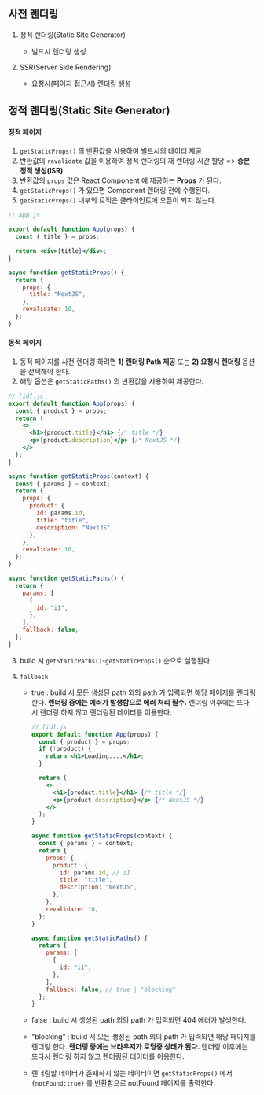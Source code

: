 ## 사전 렌더링

1. 정적 렌더링(Static Site Generator)

   - 빌드시 렌더링 생성

2. SSR(Server Side Rendering)

   - 요청시(페이지 접근시) 렌더링 생성

## 정적 렌더링(Static Site Generator)

#### 정적 페이지

1. `getStaticProps()` 의 반환값을 사용하여 빌드시의 데이터 제공
2. 반환값의 `revalidate` 값을 이용하여 정적 렌더링의 재 렌더링 시간 할당 => **증분 정적 생성(ISR)**
3. 반환값의 `props` 값은 React Component 에 제공하는 **Props** 가 된다.
4. `getStaticProps()` 가 있으면 Component 렌더링 전에 수행된다.
5. `getStaticProps()` 내부의 로직은 클라이언트에 오픈이 되지 않는다.

```jsx
// App.js

export default function App(props) {
  const { title } = props;

  return <div>{title}</div>;
}

async function getStaticProps() {
  return {
    props: {
      title: "NextJS",
    },
    revalidate: 10,
  };
}
```

#### 동적 페이지

1. 동적 페이지를 사전 렌더링 하려면 **1) 랜더링 Path 제공** 또는 **2) 요청시 렌더링** 옵션을 선택해야 한다.
2. 해당 옵션은 `getStaticPaths()` 의 반환값을 사용하여 제공한다.

```jsx
// [id].js
export default function App(props) {
  const { product } = props;
  return (
    <>
      <h1>{product.title}</h1> {/* title */}
      <p>{product.description}</p> {/* NextJS */}
    </>
  );
}

async function getStaticProps(context) {
  const { params } = context;
  return {
    props: {
      product: {
        id: params.id,
        title: "title",
        description: "NextJS",
      },
    },
    revalidate: 10,
  };
}

async function getStaticPaths() {
  return {
    params: [
      {
        id: "i1",
      },
    ],
    fallback: false,
  };
}
```

3. build 시 `getStaticPaths()`-`getStaticProps()` 순으로 실행된다.
4. `fallback`

   - true
     : build 시 모든 생성된 path 외의 path 가 입력되면 해당 페이지를 렌더링 한다. **렌더링 중에는 에러가 발생함으로 에러 처리 필수.** 렌더링 이후에는 또다시 렌더링 하지 않고 렌더링된 데이터를 이용한다.

     ```jsx
     // [id].js
     export default function App(props) {
       const { product } = props;
       if (!product) {
         return <h1>Loading....</h1>;
       }

       return (
         <>
           <h1>{product.title}</h1> {/* title */}
           <p>{product.description}</p> {/* NextJS */}
         </>
       );
     }

     async function getStaticProps(context) {
       const { params } = context;
       return {
         props: {
           product: {
             id: params.id, // i1
             title: "title",
             description: "NextJS",
           },
         },
         revalidate: 10,
       };
     }

     async function getStaticPaths() {
       return {
         params: [
           {
             id: "i1",
           },
         ],
         fallback: false, // true | "blocking"
       };
     }
     ```

   - false
     : build 시 생성된 path 외의 path 가 입력되면 404 에러가 발생한다.
   - "blocking"
     : build 시 모든 생성된 path 외의 path 가 입력되면 해당 페이지를 렌더링 한다. **렌더링 중에는 브라우저가 로딩중 상태가 된다.** 렌더링 이후에는 또다시 렌더링 하지 않고 렌더링된 데이터를 이용한다.
   - 렌더링할 데이터가 존재하지 않는 데이터이면 `getStaticProps()` 에서 `{notFound:true}` 를 반환함으로 notFound 페이지를 출력한다.
